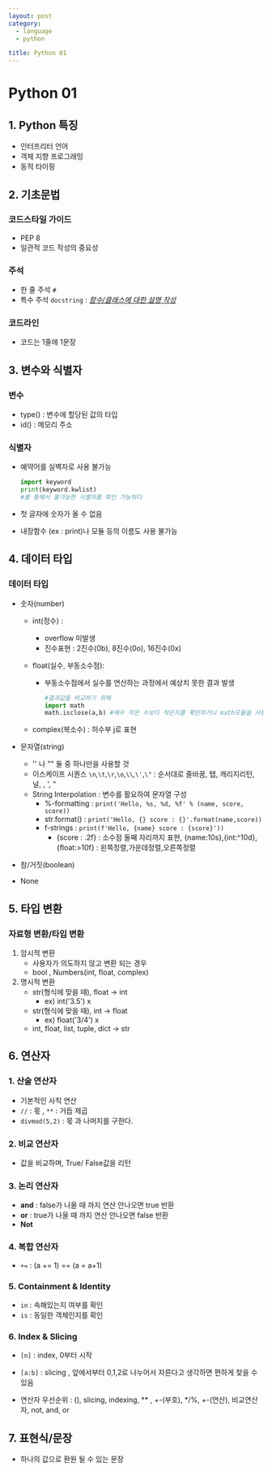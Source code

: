 ```yaml
---
layout: post
category: 
  - language
  - python

title: Python 01
---
```


# Python 01



## 1. Python 특징

- 인터프리터 언어
- 객체 지향 프로그래밍
- 동적 타이핑



## 2. 기초문법

### 코드스타일 가이드

- PEP 8 
- 일관적 코드 작성의 중요성

### 주석

- 한 줄 주석 `#`
- 특수 주석 `docstring` : *<u>함수/클래스에 대한 설명 작성</u>*

### 코드라인

- 코드는 1줄에 1문장



## 3. 변수와 식별자

### 변수

- type() : 변수에 할당된 값의 타입
- id() : 메모리 주소

### 식별자

- 예약어를 실벽자로 사용 불가능

  ```python
  import keyword
  print(keyword.kwlist)
  #를 통해서 불가능한 식별자를 확인 가능하다
  ```

- 첫 글자에 숫자가 올 수 없음

- 내장함수 (ex : print)나 모듈 등의 이름도 사용 불가능

## 4. 데이터 타입

### 데이터 타입

- 숫자(number)

  - int(정수) : 

    - overflow 미발생
    - 진수표현 : 2진수(0b), 8진수(0o), 16진수(0x)

  - float(실수, 부동소수점):

    - 부동소수점에서 실수를 연산하는 과정에서 예상치 못한 결과 발생

      ```python
      #결과값을 비교하기 위해
      import math
      math.isclose(a,b) #매우 작은 수보다 작은지를 확인하거나 math모듈을 사용하여 얼마나 둘이 가까운지 비교
      ```

      

  - complex(복소수) : 허수부 j로 표현

- 문자열(string)

  - '' 나 "" 둘 중 하나만을 사용할 것
  - 이스케이프 시퀀스 `\n`,`\t`,`\r`,`\o`,`\\`,`\'`,`\"` : 순서대로 줄바꿈, 탭, 캐리지리턴, 널, \, ', "
  - String Interpolation : 변수를 활요하여 문자열 구성
    - %-formatting : `print('Hello, %s, %d, %f' % (name, score, score))`
    - str.format() : `print('Hello, {} score : {}'.format(name,score))`
    - f-strings : `print(f'Hello, {name} score : {score}'))`
      - {score : .2f} : 소수점 둘째 자리까지 표현, {name:10s},{int:^10d},{float:>10f} : 왼쪽정렬,가운데정렬,오른쪽정렬

- 참/거짓(boolean)

- None

## 5. 타입 변환

### 자료형 변환/타입 변환

1. 암시적 변환
   - 사용자가 의도하지 않고 변환 되는 경우
   - bool , Numbers(int, float, complex)
2. 명시적 변환
   - str(형식에 맞을 때), float  -> int 
     - ex) int('3.5') x
   - str(형식에 맞을 때), int -> float
     - ex) float('3/4') x
   - int, float, list, tuple, dict -> str

## 6. 연산자

### 1. 산술 연산자

- 기본적인 사칙 연산
- `//` : 몫 , `**` : 거듭 제곱
- `divmod(5,2)` : 몫 과 나머지를 구한다.

### 2. 비교 연산자

- 값을 비교하며, True/ False값을 리턴

### 3. 논리 연산자

- **and** : false가 나올 때 까지 연산 안나오면 true 반환
- **or** : true가 나올 때 까지 연산 안나오면 false 반환
- **Not**

### 4. 복합 연산자

- `+=` : (a += 1) == (a = a+1)

### 5. Containment & Identity

- `in` : 속해있는지 여부를 확인
- `is` : 동일한 객체인지를 확인

### 6. Index & Slicing

- `[n]` : index, 0부터 시작
- `[a:b]` : slicing , 앞에서부터 0,1,2로 나누어서 자른다고 생각하면 편하게 찾을 수 있음

- 연산자 우선순위 : (), slicing, indexing, ** , +-(부호), */%, +-(연산), 비교연산자, not, and, or 

## 7. 표현식/문장

- 하나의 값으로 환원 될 수 있는 문장